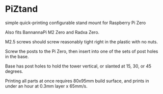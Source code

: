 # PiZtand
simple quick-printing configurable stand mount for Raspberry Pi Zero

Also fits BannannaPi M2 Zero and Radxa Zero.

M2.5 screws should screw reasonably tight right in the plastic with no nuts.

Screw the posts to the Pi Zero, then insert into one of the sets of post holes in the base.

Base has post holes to hold the tower vertical, or slanted at 15, 30, or 45 degrees.

Printing all parts at once requires 80x95mm build surface, and prints in under an hour at 0.3mm layer x 65mm/s.
